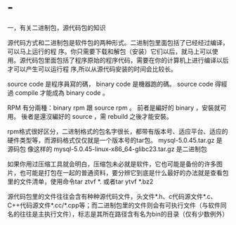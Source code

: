 # -
一，有关二进制包，源代码包的知识

源代码方式和二进制包是软件包的两种形式。二进制包里面包括了已经经过编译，可以马上运行的程 序。你只需要下载和解包（安装）它们以后，就马上可以使用。源代码包里面包括了程序原始的程序代码，需要在你的计算机上进行编译以后才可以产生可以运行程 序,所以从源代码安装的时间会比较长。

source code 是程序員寫的碼， binary code 是機器跑的碼。 source code 得經過 compile 才能成為 binary code 。 

RPM 有分兩種：binary rpm 跟 source rpm 。 
前者是編好的 binary ，安裝就可用。 
後者是還沒編好的 source ，需 rebuild 之後才能安裝。

rpm格式很好区分，二进制格式的包名字很长，都带有版本号、适应平台、适应的硬件类型等，而源码格式仅仅就是一个版本号的tar包。
mysql-5.0.45.tar.gz 是 源码包    像这样的 mysql-5.0.45-linux-x86_64-glibc23.tar.gz   是二进制包

如果你用过压缩工具就会明白，压缩包未必就是软件，它也可能是备份的许多图片，也可能是打包在一起的普通资料，要分辨它到底是什么最好的办法就是查看包里的文件清单，使用命令tar ztvf *. 或者tar ytvf *.bz2

源代码包里的文件往往会含有种种源代码文件，头文件*.h、c代码源文件*.c、C++代码源文件*.cc/*.cpp等；而二进制包里的文件则会有可执行文件（与软件同名的往往是主执行文件），标志是其所在路径含有名为bin的目录（仅有少数例外）
